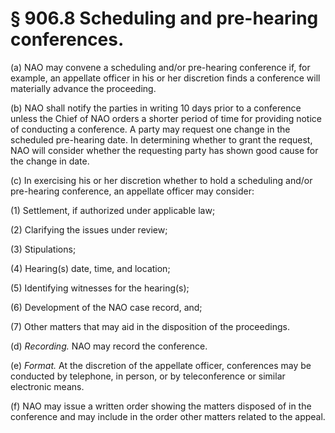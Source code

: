 # § 906.8   Scheduling and pre-hearing conferences.

(a) NAO may convene a scheduling and/or pre-hearing conference if, for example, an appellate officer in his or her discretion finds a conference will materially advance the proceeding.


(b) NAO shall notify the parties in writing 10 days prior to a conference unless the Chief of NAO orders a shorter period of time for providing notice of conducting a conference. A party may request one change in the scheduled pre-hearing date. In determining whether to grant the request, NAO will consider whether the requesting party has shown good cause for the change in date.


(c) In exercising his or her discretion whether to hold a scheduling and/or pre-hearing conference, an appellate officer may consider:


(1) Settlement, if authorized under applicable law;


(2) Clarifying the issues under review;


(3) Stipulations;


(4) Hearing(s) date, time, and location;


(5) Identifying witnesses for the hearing(s);


(6) Development of the NAO case record, and;


(7) Other matters that may aid in the disposition of the proceedings.


(d) *Recording.* NAO may record the conference.


(e) *Format.* At the discretion of the appellate officer, conferences may be conducted by telephone, in person, or by teleconference or similar electronic means.


(f) NAO may issue a written order showing the matters disposed of in the conference and may include in the order other matters related to the appeal.




